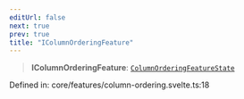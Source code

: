 ```yaml
---
editUrl: false
next: true
prev: true
title: "IColumnOrderingFeature"
---
```


> **IColumnOrderingFeature**: [`ColumnOrderingFeatureState`](/api/type-aliases/columnorderingfeaturestate/)

Defined in: core/features/column-ordering.svelte.ts:18
